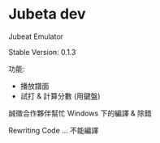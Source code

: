 Jubeta dev
======

Jubeat Emulator

Stable Version: 0.1.3

功能:
+ 播放譜面
+ 試打 & 計算分數 (用鍵盤)

誠徵合作夥伴幫忙 Windows 下的編譯 & 除錯


Rewriting Code ...
不能編譯
